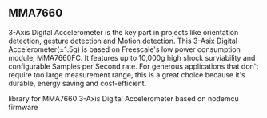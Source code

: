 ## MMA7660
3-Axis Digital Accelerometer is the key part in projects like orientation detection, gesture detection and Motion detection. This 3-Asix Digital Accelerometer(±1.5g) is based on Freescale's low power consumption module, MMA7660FC. It features up to 10,000g high shock surviability and configurable Samples per Second rate. For generous applications that don't require too large measurement range, this is a great choice because it's durable, energy saving and cost-efficient.

library for MMA7660 3-Axis Digital Accelerometer based on nodemcu firmware


